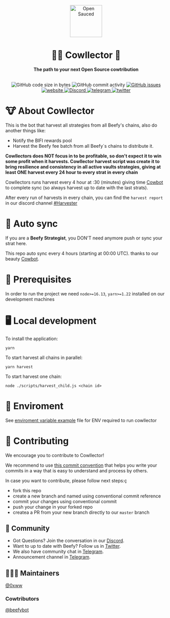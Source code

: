 <div align="center">
  <br>
  <img alt="Open Sauced" src="https://beefy.com/img/COW.svg" width="100px">
  <br>
  <h1>🧑‍🌾 Cowllector 🌾</h1>
  <strong>The path to your next Open Source cowtribution</strong>
</div>
<br>
<p align="center">
  <img src="https://img.shields.io/github/languages/code-size/beefyfinance/beefy-cowllector" alt="GitHub code size in bytes">
  <img src="https://img.shields.io/github/commit-activity/w/beefyfinance/beefy-cowllector" alt="GitHub commit activity">
  <a href="https://https://github.com/beefyfinance/beefy-cowllector/issues">
    <img src="https://img.shields.io/github/issues/beefyfinance/beefy-cowllector" alt="GitHub issues">
  </a>
  <a href="https://beefy.finance">
    <img alt="website" src="https://img.shields.io/badge/Website-231d9b?logo=google%20chrome&logoColor=ffffff">
  </a>
  <a href="https://discord.gg/yq8wfHd">
    <img src="https://img.shields.io/discord/755231190134554696.svg?label=&logo=discord&logoColor=ffffff&color=7389D8&labelColor=6A7EC2" alt="Discord">
  </a>
    <a href="https://t.me/beefyfinance">
    <img alt="telegram" src="https://img.shields.io/badge/Telegram-2CA5E0?logo=telegram&logoColor=white">
  </a>
  <a href="https://twitter.com/beefyfinance">
    <img alt="twitter" src="https://img.shields.io/twitter/follow/beefyfinance?&color=%231d9bf0&label=%40beefyfinance&logo=twitter&logoColor=23fff">
  </a>
</p>

# 🐮 About Cowllector

This is the bot that harvest all strategies from all Beefy's chains, also do another things like:

- Notify the BIFI rewards pool
- Harvest the Beefy fee batch from all Beefy´s chains to distribute it.

**Cowllectors does NOT focus in to be profitable, so don't expect it to win some profit when it harvests. Cowllector harvest script was create it to bring resilience and consistency in all active vaults strategies, giving at least ONE harvest every 24 hour to every strat in every chain**

Cowllectors runs harvest every 4 hour at :30 (minutes) giving time [Cowbot](https://github.com/beefybot) to complete sync (so always harvest up to date with the last strats).

After every run of harvests in every chain, you can find the `harvest report` in our discord channel [#Harvester](https://discord.com/channels/755231190134554696/914666606641184768)

# 🔄 Auto sync

If you are a **Beefy Strategist**, you DON'T need anymore push or sync your strat here.

This repo auto sync every 4 hours (starting at 00:00 UTC). thanks to our beauty [Cowbot](https://github.com/beefybot).

# 📖 Prerequisites

In order to run the project we need `node>=16.13`, `yarn>=1.22` installed on our development machines

# 🖥️ Local development

To install the application:

```shell
yarn
```

To start harvest all chains in parallel:

```shell
yarn harvest
```

To start harvest one chain:

```shell
node ./scripts/harvest_child.js <chain id>
```

# 🔑 Enviroment

See [enviroment variable example](./.env.example) file for ENV required to run cowllector

# 🤝 Contributing

We encourage you to contribute to Cowllector!

We recommend to use [this commit convention](https://github.com/conventional-commits/conventionalcommits.org) that helps you write your commits in a way that is easy to understand and process by others.

In case you want to contribute, please follow next steps:ç

- fork this repo
- create a new branch and named using conventional commit reference
- commit your changes using conventional commit
- push your change in your forked repo
- createa a PR from your new branch directly to our `master` branch

## 🍕 Community

- Got Questions? Join the conversation in our [Discord](https://discord.gg/yq8wfHd).
- Want to up to date with Beefy? Follow us in [Twitter](https://twitter.com/beefyfinance).
- We also have community chat in [Telegram](https://t.me/beefyfinance).
- Announcement channel in [Telegram](https://t.me/bifinews).

## 👷‍♀️👷 Maintainers

[@0xww](https://github.com/0xww)

### Cowtributors

[@beefybot](https://github.com/beefybot)
